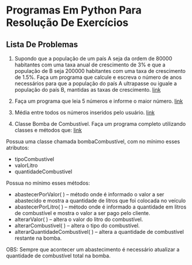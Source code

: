 # Programas Em Python Para Resolução De Exercícios

## Lista De Problemas

1. Supondo que a população de um país A seja da ordem de 80000 habitantes com uma taxa anual de crescimento de 3% e que a população de B seja 200000 habitantes com uma taxa de crescimento de 1.5%. Faça um programa que calcule e escreva o número de anos necessários para que a população do país A ultrapasse ou iguale a população do país B, mantidas as taxas de crescimento.
   [link](/01)

2. Faça um programa que leia 5 números e informe o maior número.
   [link](/02)

3. Média entre todos os números inseridos pelo usuário.
   [link](/03)

4. Classe Bomba de Combustível. Faça um programa completo utilizando classes e métodos que:
   [link](/04)

Possua uma classe chamada bombaCombustível, com no mínimo esses atributos:

- tipoCombustivel
- valorLitro
- quantidadeCombustivel

Possua no mínimo esses métodos:

- abastecerPorValor( ) – método onde é informado o valor a ser abastecido e mostra a quantidade de litros que foi colocada no veículo
- abastecerPorLitro( ) – método onde é informado a quantidade em litros de combustível e mostra o valor a ser pago pelo cliente.
- alterarValor( ) – altera o valor do litro do combustível.
- alterarCombustivel( ) – altera o tipo do combustível.
- alterarQuantidadeCombustivel( ) – altera a quantidade de combustível restante na bomba.

OBS: Sempre que acontecer um abastecimento é necessário atualizar a quantidade de combustível total na bomba.
